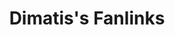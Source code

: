 ---
layout: fanlink_list
title: Dimatis's Fanlinks
description: Dimatis fanlinks for stream or download music.
link: fanlinks
image: https://dimatis.yizack.com/images/dimatis-logo-2.png
background: https://dimatis.yizack.com/images/cover.jpg
dark: false
---